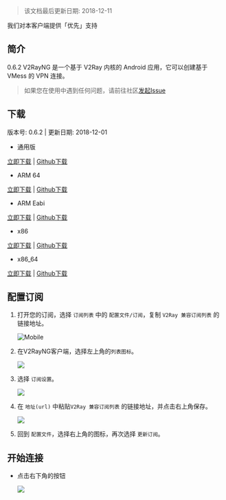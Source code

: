 > 该文档最后更新日期: 2018-12-11

<p class="info">我们对本客户端提供「优先」支持</p>

## 简介
0.6.2
V2RayNG 是一个基于 V2Ray 内核的 Android 应用，它可以创建基于 VMess 的 VPN 连接。

> 如果您在使用中遇到任何问题，请前往社区[发起Issue](https://github.com/shadowsocks/shadowsocks-android/issues)
## 下载

版本号: 0.6.2 | 更新日期: 2018-12-01


- 通用版

[立即下载](https://dl.niconode.net/client/v2rayng-android/app-universal-release.apk) | [Github下载](https://github.com/2dust/v2rayNG/releases/download/0.6.2/app-universal-release.apk)

- ARM 64

[立即下载](https://dl.niconode.net/client/v2rayng-android/app-arm64-v8a-release.apk) | [Github下载](https://github.com/2dust/v2rayNG/releases/download/0.6.2/app-arm64-v8a-release.apk)

- ARM Eabi

[立即下载](https://dl.niconode.net/client/v2rayng-android/app-armeabi-v7a-release.apk) | [Github下载](https://github.com/2dust/v2rayNG/releases/download/0.6.2/app-armeabi-v7a-release.apk)

- x86

[立即下载](https://dl.niconode.net/client/v2rayng-android/app-x86-release.apk) | [Github下载](https://github.com/2dust/v2rayNG/releases/download/0.6.2/app-x86-release.apk)

- x86_64

[立即下载](https://dl.niconode.net/client/v2rayng-android/app-x86_64-release.apk) | [Github下载](https://github.com/2dust/v2rayNG/releases/download/0.6.2/app-x86_64-release.apk)

## 配置订阅

1. 打开您的订阅，选择 `订阅列表` 中的 `配置文件/订阅`，复制 `V2Ray 兼容订阅列表` 的链接地址。

	![Mobile](https://img.niconode.net/2018120915233773023dqQCNAVX0DEPe3W.jpg)

2. 在V2RayNG客户端，选择左上角的`列表图标`。
	
	![](https://img.niconode.net/2018120915531513509ENJhywNRe95tqgc.png)
	
3. 选择 `订阅设置`。

	![](https://img.niconode.net/2018120915532499423N0FQpYam7WVvt2c.png)
	
4. 在 `地址(url)` 中粘贴`V2Ray 兼容订阅列表` 的链接地址，并点击右上角保存。

	![](https://img.niconode.net/2018120915535593097Y5enXJpdAmZuulL.png)
	
5. 回到 `配置文件`，选择右上角的图标，再次选择 `更新订阅`。

## 开始连接

- 点击右下角的按钮

	![](https://img.niconode.net/20180607134358692403rw1LJoBckbE3zY.png)